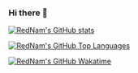 ### Hi there 👋

[![RedNam's GitHub stats](https://github-readme-stats-nxis0fxo0-rednam-ntn.vercel.app/api?username=rednam-ntn&count_private=true&show_icons=true&theme=ayu-mirage&hide_border=true&border_radius=10&include_all_commits=true&cache_seconds=1800)](https://github.com/rednam-ntn/github-readme-stats)


[![RedNam's GitHub Top Languages](https://github-readme-stats-nxis0fxo0-rednam-ntn.vercel.app/api/top-langs?username=rednam-ntn&show_icons=true&theme=ayu-mirage&hide_border=true&border_radius=10&layout=compact&cache_seconds=1800)](https://github.com/rednam-ntn/github-readme-stats)

[![RedNam's GitHub Wakatime](https://github-readme-stats-nxis0fxo0-rednam-ntn.vercel.app/api/wakatime?username=RedNam&show_icons=true&theme=ayu-mirage&hide_border=true&border_radius=10&layout=compact&cache_seconds=1800)](https://github.com/rednam-ntn/github-readme-stats)

<!--
<a href="#">
  <img align="center" src="https://github-readme-stats-nxis0fxo0-rednam-ntn.vercel.app/api/top-langs?username=rednam-ntn&show_icons=true&theme=ayu-mirage&hide_border=true&border_radius=10&layout=compact" />
</a>
<a href="#">
  <img align="center" src="https://github-readme-stats-nxis0fxo0-rednam-ntn.vercel.app/api/wakatime?username=RedNam&show_icons=true&theme=ayu-mirage&hide_border=true&border_radius=10&layout=compact" />
</a>
-->

<!--
**rednam-ntn/rednam-ntn** is a ✨ _special_ ✨ repository because its `README.md` (this file) appears on your GitHub profile.

Here are some ideas to get you started:

- 🔭 I’m currently working on ...
- 🌱 I’m currently learning ...
- 👯 I’m looking to collaborate on ...
- 🤔 I’m looking for help with ...
- 💬 Ask me about ...
- 📫 How to reach me: ...
- 😄 Pronouns: ...
- ⚡ Fun fact: ...
-->

